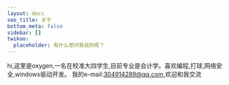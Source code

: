 ```yaml
---
layout: docs
seo_title: 关于
bottom_meta: false
sidebar: []
twikoo:
  placeholder: 有什么想对我说的呢？
---
```


hi,这里是oxygen,一名在校准大四学生,目前专业是会计学。喜欢编程,打球,网络安全,windows驱动开发。
我的e-mail:304914289@qq.com,欢迎和我交流

